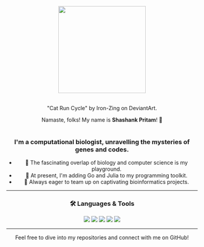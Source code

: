 <p align="center">
  <img src="https://github.com/shashankpritam/shashankpritam/assets/15816591/e95fc862-72ff-4620-bae3-3950f52e9f85" width="230">
  <br><br>

<div align="center">
   "Cat Run Cycle" by Iron-Zing on DeviantArt. </
</div>



  Namaste, folks! My name is <strong>Shashank Pritam</strong>! :wave:
  <br><br>

<div align="center">
  <h3> I'm a computational biologist, unravelling the mysteries of genes and codes. </h3>
</div>

- 👀 The fascinating overlap of biology and computer science is my playground. 
- 🌱 At present, I'm adding Go and Julia to my programming toolkit.
- 💞️ Always eager to team up on captivating bioinformatics projects.



---

### 🛠️ Languages & Tools 

<p align="center">
  <img src="https://img.shields.io/badge/Python-3776AB?style=for-the-badge&logo=python&logoColor=white">
  <img src="https://img.shields.io/badge/R-276DC3?style=for-the-badge&logo=r&logoColor=white">
  <img src="https://img.shields.io/badge/MySQL-4479A1?style=for-the-badge&logo=mysql&logoColor=white">
  <img src="https://img.shields.io/badge/Go-00ADD8?style=for-the-badge&logo=go&logoColor=white">
  <img src="https://img.shields.io/badge/Julia-9558B2?style=for-the-badge&logo=julia&logoColor=white">
</p>

---

Feel free to dive into my repositories and connect with me on GitHub!

<!---
shashankpritam/shashankpritam is a ✨ special ✨ repository because its `README.md` (this file) appears on your GitHub profile.
You can click the Preview link to take a look at your changes.
--->
